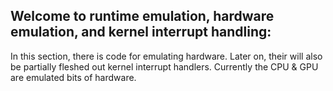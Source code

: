 ## Welcome to runtime emulation, hardware emulation, and kernel interrupt handling:

In this section, there is code for emulating hardware. Later on, their will also be partially fleshed out kernel interrupt handlers. Currently the CPU & GPU are
 emulated bits of hardware.
